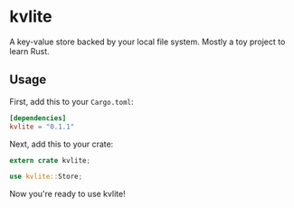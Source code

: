 # kvlite

A key-value store backed by your local file system. Mostly a toy project to learn Rust.

## Usage

First, add this to your `Cargo.toml`:

```toml
[dependencies]
kvlite = "0.1.1"
```

Next, add this to your crate:

```rust
extern crate kvlite;

use kvlite::Store;
```

Now you're ready to use kvlite!
